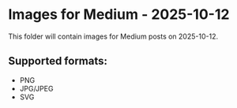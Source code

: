 # Images for Medium - 2025-10-12

This folder will contain images for Medium posts on 2025-10-12.

## Supported formats:
- PNG
- JPG/JPEG
- SVG
